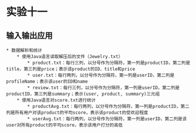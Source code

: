 # 实验十一
## 输入输出应用

    * 数据解析和统计
        * 使用Java语言读取解压后的文件（Jewelry.txt）
            * product.txt：每行三列，以分号作为分隔符，第一列是productID，第二列是title，第三列是price；表示该product的ID、title和price
            * user.txt：每行两列，以分号作为分隔符，第一列是userID，第二列是profileName；表示该user的ID和name
            * review.txt：每行三列，以分号作为分隔符，第一列是userID，第二列是productID，第三列是summary；表示(user, product, summary)三元组
        * 使用Java语言对score.txt进行统计
            * productAvg.txt：每行两列，以分号作为分隔符，第一列是productID，第二列是所有用户对该product的平均score，表示该product的受欢迎程度
            * userAvg.txt：每行两列，以分号作为分隔符，第一列是userID，第二列是该user对所有product的平均score，表示该用户打分的高低
